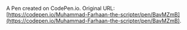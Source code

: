 # 

A Pen created on CodePen.io. Original URL: [https://codepen.io/Muhammad-Farhaan-the-scripter/pen/BavMZmB](https://codepen.io/Muhammad-Farhaan-the-scripter/pen/BavMZmB).

